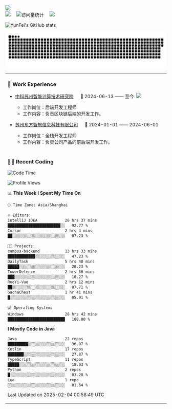   <!-- dynamic typing effect 动态打字效果 -->
  <div>
    <a href="http://yunfei.plus">
      <img src="https://readme-typing-svg.demolab.com?font=Fira+Code&pause=1000&width=435&lines=console.log(%22Hello%2C%20World%22);祝您今天愉快!&center=true&size=27" />
    </a>
  </div>

  <div>
    <a href="http://yunfei.plus/"><img src="https://img.shields.io/badge/Website-博客-8c36db" /></a>&emsp;
    <!-- visitor -->
    <img src="https://komarev.com/ghpvc/?username=yunfeidog&label=Views&color=orange&style=flat" alt="访问量统计" />&emsp;
    <!-- wakatime -->    
    <a href="https://wakatime.com/@yunfeidog"><img src="https://wakatime.com/badge/user/42d0678c-368b-448b-9a77-5d21c5b55352.svg" /></a>
  </div>

![YunFei's GitHub stats](https://github-readme-stats.vercel.app/api?username=yunfeidog)

![snake](./dist/github-contribution-grid-snake.svg)


<table>

<tr><td>

### 🏢 Work Experience

<img align="right" width="88" src="https://cdn.jsdelivr.net/gh/yunfeidog/yunfeidog/assets/images/yuanze.png" />

- [中科苏州智能计算技术研究院](http://iict.ac.cn/sy) &emsp; 📌 2024-06-13 —— 至今

    - 工作岗位：后端开发工程师
    - 工作内容：负责区块链后端的开发工作。

- [苏州东方智旅信息科技有限公司](http://www.leyoobao.com/) &emsp; 📌 2024-01-01 —— 2024-06-01

    - 工作岗位：全栈开发工程师
    - 工作内容：负责公司产品的前后端开发工作。

</td></tr>

<tr><td>

### 👩‍💻 Recent Coding

<!--START_SECTION:waka-->
![Code Time](http://img.shields.io/badge/Code%20Time-2%2C383%20hrs%2042%20mins-blue)

![Profile Views](http://img.shields.io/badge/Profile%20Views-2-blue)

📊 **This Week I Spent My Time On** 

```text
🕑︎ Time Zone: Asia/Shanghai

🔥 Editors: 
IntelliJ IDEA            26 hrs 37 mins      ███████████████████████░░   92.77 % 
Cursor                   2 hrs 4 mins        ██░░░░░░░░░░░░░░░░░░░░░░░   07.23 % 

🐱‍💻 Projects: 
campus-backend           13 hrs 33 mins      ████████████░░░░░░░░░░░░░   47.23 % 
DailyTask                5 hrs 48 mins       █████░░░░░░░░░░░░░░░░░░░░   20.23 % 
TowerDefence             2 hrs 56 mins       ███░░░░░░░░░░░░░░░░░░░░░░   10.27 % 
RuoYi-Vue                2 hrs 12 mins       ██░░░░░░░░░░░░░░░░░░░░░░░   07.71 % 
GachaChest               1 hr 41 mins        █░░░░░░░░░░░░░░░░░░░░░░░░   05.91 % 

💻 Operating System: 
Windows                  28 hrs 42 mins      █████████████████████████   100.00 % 
```

**I Mostly Code in Java** 

```text
Java                     22 repos            █████████░░░░░░░░░░░░░░░░   36.07 % 
Kotlin                   17 repos            ███████░░░░░░░░░░░░░░░░░░   27.87 % 
TypeScript               11 repos            █████░░░░░░░░░░░░░░░░░░░░   18.03 % 
Python                   2 repos             █░░░░░░░░░░░░░░░░░░░░░░░░   03.28 % 
Lua                      1 repo              ░░░░░░░░░░░░░░░░░░░░░░░░░   01.64 % 
```




 Last Updated on 2025-02-04 00:58:49 UTC
<!--END_SECTION:waka-->

</td></tr>
<table>
